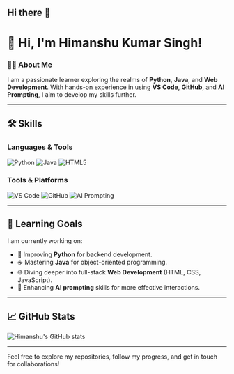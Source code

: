 ## Hi there 👋
# 👋 Hi, I'm **Himanshu Kumar Singh**!

### 🧑‍💻 About Me
I am a passionate learner exploring the realms of **Python**, **Java**, and **Web Development**. With hands-on experience in using **VS Code**, **GitHub**, and **AI Prompting**, I aim to develop my skills further.

---

## 🛠️ **Skills**

### Languages & Tools
![Python](https://img.shields.io/badge/-Python-3776AB?style=for-the-badge&logo=python&logoColor=white)
![Java](https://img.shields.io/badge/-Java-007396?style=for-the-badge&logo=java&logoColor=white)
![HTML5](https://img.shields.io/badge/-HTML5-E34F26?style=for-the-badge&logo=html5&logoColor=white)

### Tools & Platforms
![VS Code](https://img.shields.io/badge/-VS%20Code-007ACC?style=for-the-badge&logo=visual-studio-code&logoColor=white)
![GitHub](https://img.shields.io/badge/-GitHub-181717?style=for-the-badge&logo=github&logoColor=white)
![AI Prompting](https://img.shields.io/badge/-AI%20Prompting-00A896?style=for-the-badge&logo=deepai&logoColor=white)

---

## 🚀 **Learning Goals**
I am currently working on:
- 🐍 Improving **Python** for backend development.
- ☕ Mastering **Java** for object-oriented programming.
- 🌐 Diving deeper into full-stack **Web Development** (HTML, CSS, JavaScript).
- 🤖 Enhancing **AI prompting** skills for more effective interactions.

---

## 📈 **GitHub Stats**
![Himanshu's GitHub stats](https://github-readme-stats.vercel.app/api?username=HimanshuKumarSingh&show_icons=true&theme=radical)

---

Feel free to explore my repositories, follow my progress, and get in touch for collaborations!



<!--
**Eternal-coder27/Eternal-coder27** is a ✨ _special_ ✨ repository because its `README.md` (this file) appears on your GitHub profile.

Here are some ideas to get you started:

- 🔭 I’m currently working on ...
- 🌱 I’m currently learning ...
- 👯 I’m looking to collaborate on ...
- 🤔 I’m looking for help with ...
- 💬 Ask me about ...
- 📫 How to reach me: ...
- 😄 Pronouns: ...
- ⚡ Fun fact: ...
-->
